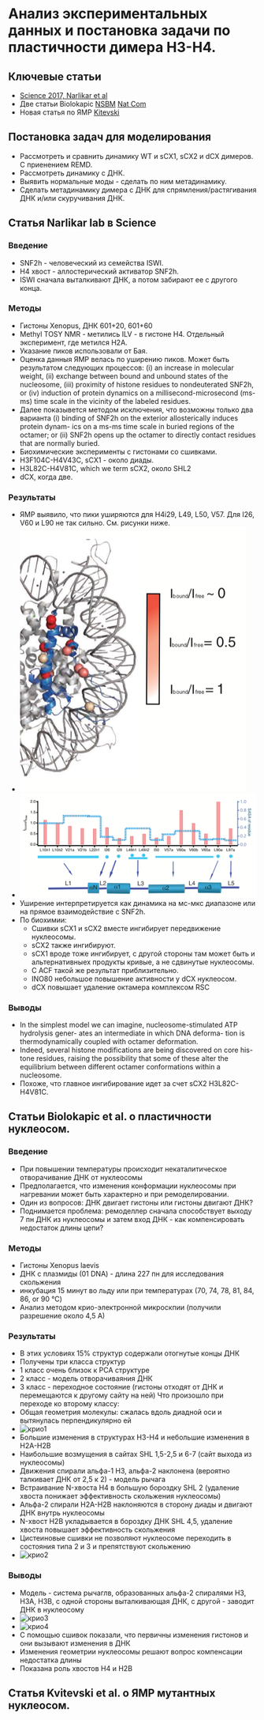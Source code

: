 # Анализ экспериментальных данных и постановка задачи по пластичности димера H3-H4.

## Ключевые статьи
- [Science 2017, Narlikar et al](https://www.zotero.org/groups/2305375/intbio/items/collectionKey/3I9NMZSM/itemKey/AWKS4E5R)
- Две статьи Biolokapic [NSBM](https://www.zotero.org/groups/2305375/intbio/items/collectionKey/3I9NMZSM/itemKey/MUUI57W3) [Nat Com](https://www.zotero.org/groups/2305375/intbio/items/collectionKey/3I9NMZSM/itemKey/AR2H38EW)
- Новая статья по ЯМР [Kitevski](https://www.zotero.org/groups/2305375/intbio/items/collectionKey/3I9NMZSM/itemKey/5W3BCWYN)

## Постановка задач для моделирования
- Рассмотреть и сравнить динамику WT и sCX1, sCX2 и dCX димеров. С приенением REMD.
- Рассмотреть динамику с ДНК.
- Выявить нормальные моды - сделать по ним метадинамику.
- Сделать метадинамику димера с ДНК для спрямления/растягивания ДНК и/или скуручивания ДНК.


## Статья Narlikar lab в Science
### Введение
- SNF2h - человеческий из семейства ISWI.
- H4 хвост - аллостерический активатор SNF2h.
- ISWI сначала выталкивают ДНК, а потом забирают ее с другого конца.
### Методы
- Гистоны Xenopus, ДНК 601+20, 601+60
- Methyl TOSY NMR -  метились ILV - в гистоне H4. Отдельный эксперимент, где метился H2A.
- Указание пиков использовали от Бая.
- Оценка данныя ЯМР велась по уширению пиков. Может быть результатом следующих процессов: (i) an increase in molecular weight, (ii) exchange between bound and unbound states of the nucleosome, (iii) proximity of histone residues to nondeuterated SNF2h, or (iv) induction of protein dynamics on a millisecond-microsecond (ms-ms) time scale in the vicinity of the labeled residues.
- Далее показывется методом исключения, что возможны только два варианта (i) binding of SNF2h on the exterior allosterically induces protein dynam- ics on a ms-ms time scale in buried regions of the octamer; or (ii) SNF2h opens up the octamer to directly contact residues that are normally buried.
- Биохимические эксперименты с гистонами со сшивками.
- H3F104C-H4V43C, sCX1 - около диады.
- H3L82C-H4V81C, which we term sCX2, около SHL2
- dCX, когда две.

### Результаты
- ЯМР выявило, что пики уширяются для H4i29, L49, L50, V57. Для I26, V60 и L90 не так сильно. См. рисунки ниже.
- ![ямр1](figs/Science_2017_fig1b.png)
- ![ямр2](figs/Science_2017_fig1b2.png)
- Уширение интерпретируется как динамика на мс-мкс диапазоне или на прямое взаимодействие с SNF2h.
- По биохимии:
  - Сшивки sCX1 и sCX2 вместе ингибирует передвижение нуклеосомы.
  - sCX2 также ингибируют.
  - sCX1 вроде тоже ингибирует, с другой стороны там может быть и альтернативныех продукты кривые, а не сдвинутые нуклеосомы.
  - С ACF такой же результат приблизительно.
  - INO80 небольшое повышение активности у dCX нуклеосом.
  - dCX повышает удаление октамера комплексом RSC 


### Выводы
- In the simplest model we can imagine, nucleosome-stimulated ATP hydrolysis gener- ates an intermediate in which DNA deforma- tion is thermodynamically coupled with octamer deformation.
- Indeed, several histone modifications are being discovered on core his- tone residues, raising the possibility that some of these alter the equilibrium between different octamer conformations within a nucleosome.
- Похоже, что главное ингибирование идет за счет sCX2 H3L82C-H4V81C.


## Статьи Biolokapic et al. о пластичности нуклеосом.
### Введение
- При повышении температуры происходит некаталитическое отворачивание ДНК от нуклеосомы
- Предполагается, что изменения конформации нуклеосомы при нагревании может быть характерно и при ремоделировании. 
- Один из вопросов: ДНК двигает гистоны или гистоны двигают ДНК?
- Поднимается проблема: ремоделлер сначала способствует выходу 7 пн ДНК из нуклеосомы и затем вход ДНК - как компенсировать недостаток длины цепи?
### Методы
- Гистоны Xenopus laevis
- ДНК с плазмиды (01 DNA) - длина 227 пн для исследования скольжения
- инкубация 15 минут во льду или при температурах  (70, 74, 78, 81, 84, 86, or 90 °C)
- Анализ методом крио-электронной микроскпии (получили разрешение около 4,5 А)


### Результаты
- В этих условиях 15% структур содержали отогнутые концы ДНК
- Получены три класса структур
- 1 класс очень близок к РСА структуре 
- 2 класс - модель отворачиваяния ДНК 
- 3 класс - переходное состояние (гистоны отходят от ДНК и перемещаются к другому сайту на ней)
Что произошло при переходе ко второму классу:
- Общая геометрия молекулы: сжалась вдоль диадной оси и вытянулась перпендикулярно ей
- ![крио1](https://pp.userapi.com/c845016/v845016312/1e4e52/YLmLAdoz7-o.jpg)
- Большие изменения в структурах Н3-Н4 и небольшие изменения в Н2А-Н2В
- Наибольшие возмущения в сайтах SHL 1,5-2,5 и 6-7 (сайт выхода из нуклеосомы)
- Движения спирали альфа-1 Н3, альфа-2 наклонена (вероятно талкивает ДНК от  2,5 к 2) - модель рычага
- Встраивание N-хвоста Н4 в большую бороздку SHL 2 (удаление хвоста понижает эффективность скольжения нуклеосомы)
- Альфа-2 спирали Н2А-Н2В наклоняются в сторону диады и двигают ДНК внутрь нуклеосомы
- N-хвост Н2В укладывается в бороздку ДНК SHL 4,5, удаление хвоста повышает эффективность скольжения 
- Цистеиновые сшивки не позволяют нуклеосоме переходить в состояния типа 2 и 3 и препятствуют скольжению
- ![крио2](https://pp.userapi.com/c856036/v856036708/fe19/wFAiyr7R_WI.jpg)


### Выводы
- Модель - система рычаглв, образованных альфа-2 спиралями Н3, Н3А, Н3В, с одной стороны выталкивающая ДНК, с другой - заводит ДНК в нуклеосому
- ![крио3](https://pp.userapi.com/c845220/v845220312/1d8757/0fAs1NqdLyA.jpg)
- ![крио4](https://pp.userapi.com/c850616/v850616708/e7327/24QyFkBjV98.jpg)
- С помощью сшивок показали, что первичны изменения гистонов и они вызывают изменения в ДНК
- Изменения геометрии нуклеосомы решают вопрос компенсации недостатка длины
- Показана роль хвостов Н4 и Н2В



## Статья Kvitevski et al. о ЯМР мутантных нуклеосом.




